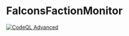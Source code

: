 # FalconsFactionMonitor
[![CodeQL Advanced](https://github.com/Falcon-Charade/FalconsFactionMonitor/actions/workflows/codeql.yml/badge.svg?branch=master)](https://github.com/Falcon-Charade/FalconsFactionMonitor/actions/workflows/codeql.yml)
